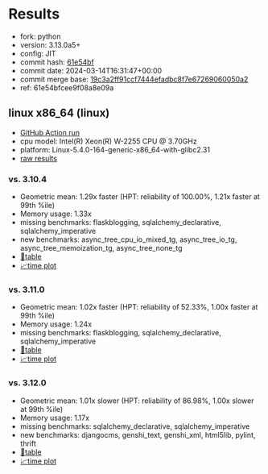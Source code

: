 # Results

- fork: python
- version: 3.13.0a5+
- config: JIT
- commit hash: [61e54bf](https://github.com/python/cpython/commit/61e54bf)
- commit date: 2024-03-14T16:31:47+00:00
- commit merge base: [19c3a2ff91ccf7444efadbc8f7e67269060050a2](https://github.com/python/cpython/commit/19c3a2ff91ccf7444efadbc8f7e67269060050a2)
- ref: 61e54bfcee9f08a8e09a

## linux x86_64 (linux)

- [GitHub Action run](https://github.com/faster-cpython/benchmarking/actions/runs/8294398478)
- cpu model: Intel(R) Xeon(R) W-2255 CPU @ 3.70GHz
- platform: Linux-5.4.0-164-generic-x86_64-with-glibc2.31
- [raw results](bm-20240314-linux-x86_64-python-61e54bfcee9f08a8e09a-3.13.0a5%2B-61e54bf.json)

### vs. 3.10.4

- Geometric mean: 1.29x faster (HPT: reliability of 100.00%, 1.21x faster at 99th %ile)
- Memory usage: 1.33x
- missing benchmarks: flaskblogging, sqlalchemy_declarative, sqlalchemy_imperative
- new benchmarks: async_tree_cpu_io_mixed_tg, async_tree_io_tg, async_tree_memoization_tg, async_tree_none_tg
- [📄table](bm-20240314-linux-x86_64-python-61e54bfcee9f08a8e09a-3.13.0a5%2B-61e54bf-vs-3.10.4.md)
- [📈time plot](bm-20240314-linux-x86_64-python-61e54bfcee9f08a8e09a-3.13.0a5%2B-61e54bf-vs-3.10.4.png)

### vs. 3.11.0

- Geometric mean: 1.02x faster (HPT: reliability of 52.33%, 1.00x faster at 99th %ile)
- Memory usage: 1.24x
- missing benchmarks: flaskblogging, sqlalchemy_declarative, sqlalchemy_imperative
- [📄table](bm-20240314-linux-x86_64-python-61e54bfcee9f08a8e09a-3.13.0a5%2B-61e54bf-vs-3.11.0.md)
- [📈time plot](bm-20240314-linux-x86_64-python-61e54bfcee9f08a8e09a-3.13.0a5%2B-61e54bf-vs-3.11.0.png)

### vs. 3.12.0

- Geometric mean: 1.01x slower (HPT: reliability of 86.98%, 1.00x slower at 99th %ile)
- Memory usage: 1.17x
- missing benchmarks: sqlalchemy_declarative, sqlalchemy_imperative
- new benchmarks: djangocms, genshi_text, genshi_xml, html5lib, pylint, thrift
- [📄table](bm-20240314-linux-x86_64-python-61e54bfcee9f08a8e09a-3.13.0a5%2B-61e54bf-vs-3.12.0.md)
- [📈time plot](bm-20240314-linux-x86_64-python-61e54bfcee9f08a8e09a-3.13.0a5%2B-61e54bf-vs-3.12.0.png)

